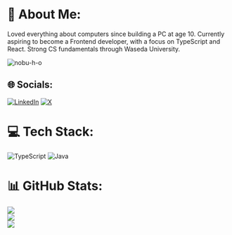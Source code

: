 # 💫 About Me:
Loved everything about computers since building a PC at age 10. Currently aspiring to become a Frontend developer, with a focus on TypeScript and React. Strong CS fundamentals through Waseda University.
<p align="left"> <img src="https://komarev.com/ghpvc/?username=nobu-h-o&label=Profile%20views&color=0e75b6&style=flat" alt="nobu-h-o" /> </p>

## 🌐 Socials:
[![LinkedIn](https://img.shields.io/badge/LinkedIn-%230077B5.svg?logo=linkedin&logoColor=white)](https://www.linkedin.com/in/nobuhiro-oto/) [![X](https://img.shields.io/badge/X-black.svg?logo=X&logoColor=white)](https://x.com/nobu_h_o) 

# 💻 Tech Stack:
![TypeScript](https://img.shields.io/badge/typescript-%23007ACC.svg?style=for-the-badge&logo=typescript&logoColor=white) ![Java](https://img.shields.io/badge/java-%23ED8B00.svg?style=for-the-badge&logo=openjdk&logoColor=white)
# 📊 GitHub Stats:
![](https://github-readme-stats.vercel.app/api?username=nobu-h-o&theme=dark&hide_border=false&include_all_commits=false&count_private=false)<br/>
![](https://github-readme-streak-stats.herokuapp.com/?user=nobu-h-o&theme=dark&hide_border=false)<br/>
![](https://github-readme-stats.vercel.app/api/top-langs/?username=nobu-h-o&theme=dark&hide_border=false&include_all_commits=false&count_private=false&layout=compact)

<!-- Proudly created with GPRM ( https://gprm.itsvg.in ) -->

